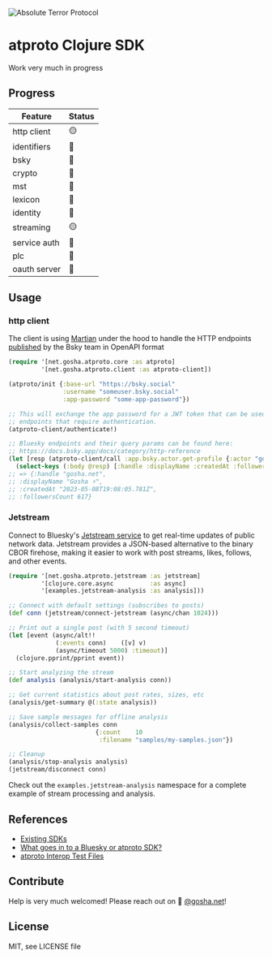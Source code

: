 <p>
  <img src="https://raw.github.com/goshatch/atproto-clojure/main/resources/logo.png" 
  alt="Absolute Terror Protocol"
  style="max-width:300px;" />
</p>

# atproto Clojure SDK

Work very much in progress

## Progress

| Feature      | Status |
| ------------ | ------ |
| http client  | 🟡     |
| identifiers  | 🔴     |
| bsky         | 🔴     |
| crypto       | 🔴     |
| mst          | 🔴     |
| lexicon      | 🔴     |
| identity     | 🔴     |
| streaming    | 🟡     |
| service auth | 🔴     |
| plc          | 🔴     |
| oauth server | 🔴     |

## Usage

### http client

The client is using [Martian](https://github.com/oliyh/martian/) under the hood to handle the HTTP endpoints [published](https://github.com/bluesky-social/bsky-docs/tree/main/atproto-openapi-types) by the Bsky team in OpenAPI format

```clojure
(require '[net.gosha.atproto.core :as atproto]
         '[net.gosha.atproto.client :as atproto-client])

(atproto/init {:base-url "https://bsky.social"
               :username "someuser.bsky.social"
               :app-password "some-app-password"})

;; This will exchange the app password for a JWT token that can be used to query
;; endpoints that require authentication.
(atproto-client/authenticate!)

;; Bluesky endpoints and their query params can be found here:
;; https://docs.bsky.app/docs/category/http-reference
(let [resp (atproto-client/call :app.bsky.actor.get-profile {:actor "gosha.net"})]
  (select-keys (:body @resp) [:handle :displayName :createdAt :followersCount]))
;; => {:handle "gosha.net",
;; :displayName "Gosha ⚡",
;; :createdAt "2023-05-08T19:08:05.781Z",
;; :followersCount 617}
```

### Jetstream

Connect to Bluesky's [Jetstream service](https://docs.bsky.app/blog/jetstream) to get real-time updates of public network data. Jetstream provides a JSON-based alternative to the binary CBOR firehose, making it easier to work with post streams, likes, follows, and other events.

```clojure
(require '[net.gosha.atproto.jetstream :as jetstream]
         '[clojure.core.async          :as async]
         '[examples.jetstream-analysis :as analysis]))

;; Connect with default settings (subscribes to posts)
(def conn (jetstream/connect-jetstream (async/chan 1024)))

;; Print out a single post (with 5 second timeout)
(let [event (async/alt!!
             (:events conn)    ([v] v)
             (async/timeout 5000) :timeout)]
  (clojure.pprint/pprint event))

;; Start analyzing the stream
(def analysis (analysis/start-analysis conn))

;; Get current statistics about post rates, sizes, etc
(analysis/get-summary @(:state analysis))

;; Save sample messages for offline analysis
(analysis/collect-samples conn
                        {:count    10
                         :filename "samples/my-samples.json"})

;; Cleanup
(analysis/stop-analysis analysis)
(jetstream/disconnect conn)
```

Check out the `examples.jetstream-analysis` namespace for a complete example of stream processing and analysis.

## References

- [Existing SDKs](https://atproto.com/sdks)
- [What goes in to a Bluesky or atproto SDK?](https://github.com/bluesky-social/atproto/discussions/2415)
- [atproto Interop Test Files](https://github.com/bluesky-social/atproto-interop-tests)

## Contribute

Help is very much welcomed! Please reach out on 🦋 [@gosha.net](https://bsky.app/profile/gosha.net)!

## License

MIT, see LICENSE file

